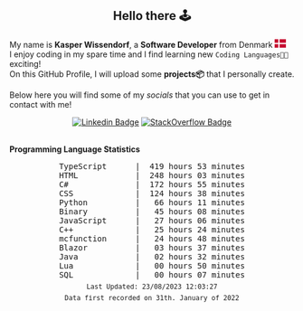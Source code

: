 ## <p align="center">Hello there 🕹️</p>

My name is **Kasper Wissendorf**, a **Software Developer** from Denmark <img src="/icons/denmark85.PNG" width="20"><br/>
I enjoy coding in my spare time and I find learning new `Coding Languages👨‍💻` exciting!<br/>
On this GitHub Profile, I will upload some **projects📦** that I personally create.

Below here you will find some of my *socials* that you can use to get in contact with me! 

<div align="center">
  
[![Linkedin Badge](https://img.shields.io/badge/-LinkedIn-blue?style=flat-square&logo=Linkedin&logoColor=white)](https://www.linkedin.com/in/kasper-wissendorf-7279011b6/)
[![StackOverflow Badge](https://img.shields.io/badge/-Stack%20Overflow-FE7A16?style=flat-square&logo=Stack-Overflow&logoColor=white)](https://stackoverflow.com/users/18100435/kasper-wissendorf)
</div>

<br>
<strong>Programming Language Statistics</strong>
<br>
<div align="center">
<pre>
TypeScript      |  419 hours 53 minutes
HTML            |  248 hours 03 minutes
C#              |  172 hours 55 minutes
CSS             |  124 hours 38 minutes
Python          |   66 hours 11 minutes
Binary          |   45 hours 08 minutes
JavaScript      |   27 hours 06 minutes
C++             |   25 hours 24 minutes
mcfunction      |   24 hours 48 minutes
Blazor          |   03 hours 37 minutes
Java            |   02 hours 32 minutes
Lua             |   00 hours 50 minutes
SQL             |   00 hours 07 minutes
<sub>Last Updated: 23/08/2023 12:03:27</sub>
<sub>Data first recorded on 31th. January of 2022</sub>
</pre>
</div>

